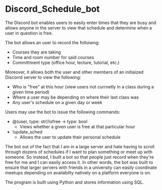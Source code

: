 # Discord_Schedule_bot

The Discord bot enables users to easily enter times that they are busy and allows anyone in the server to view that schedule and determine when a user in question is free. 

The bot allows an user to record the folloiwng: 
- Courses they are taking
- Time and room number for said courses
- Committment type (office hour, lecture, tutorial, etc.)

Moreover, it allows both the user and other members of an initiaized Discorrd server to view the following: 
- Who is "free" at this hour (view users not currnetly in a class during a given time period)
- Where a user may be depending on where their last class was
- Any user's schedule on a given day or week

Users may use the bot to issue the following commands: 

- @(user, type: str)!isfree -> type: bool 
  - Views whether a given user is free at that particular hour
- !update_sched
  - Allows the user to update their personal schedule 

The bot out of the fact that I am in a large server and hate having to scroll through dozens of schedules if I want to plan something or meet up with someone. So instead, I built a bot so that people just record when they're free for me and I can easily access it. In other words, the bot was built to ensure that larger servers with friends in a university can easily coordinate meetups depending on availabilty natively on a platform everyone is on. 

The program is built using Python and stores information using SQL. 
